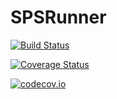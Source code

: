 # SPSRunner

[![Build Status](https://travis-ci.org/jgoldfar/SPSRunner.jl.svg?branch=master)](https://travis-ci.org/jgoldfar/SPSRunner.jl)

[![Coverage Status](https://coveralls.io/repos/jgoldfar/SPSRunner.jl/badge.svg?branch=master&service=github)](https://coveralls.io/github/jgoldfar/SPSRunner.jl?branch=master)

[![codecov.io](http://codecov.io/github/jgoldfar/SPSRunner.jl/coverage.svg?branch=master)](http://codecov.io/github/jgoldfar/SPSRunner.jl?branch=master)
